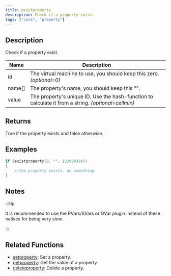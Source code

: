 ```yaml
---
title: existproperty
description: Check if a property exist.
tags: ["core", "property"]
---
```


<LowercaseNote />

## Description

Check if a property exist.

| Name   | Description                                                                                         |
| ------ | --------------------------------------------------------------------------------------------------- |
| id     | The virtual machine to use, you should keep this zero. *(optional=0)*                               |
| name[] | The property's name, you should keep this "".                                                       |
| value  | The property's unique ID. Use the hash-function to calculate it from a string. *(optional=cellmin)* |

## Returns

True if the property exists and false otherwise.

## Examples

```c
if (existproperty(0, "", 123984334))
{
    //the property exists, do something
}
```

## Notes

:::tip

It is recommended to use the PVars/SVars or GVar plugin instead of these natives for being very slow.

:::

## Related Functions

- [setproperty](setproperty): Set a property.
- [getproperty](getproperty): Get the value of a property.
- [deleteproperty](deleteproperty): Delete a property.
